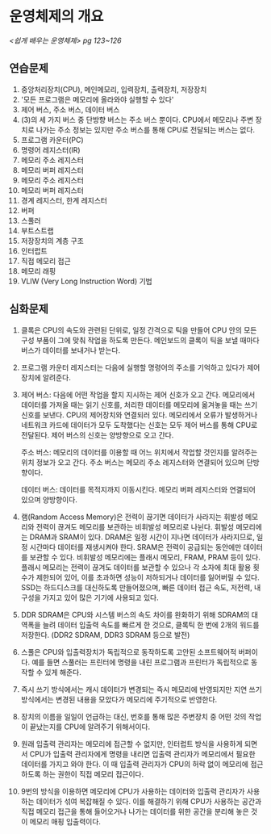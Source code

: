 # 운영체제의 개요

*<쉽게 배우는 운영체제> pg 123~126*



## 연습문제

1. 중앙처리장치(CPU), 메인메모리, 입력장치, 출력장치, 저장장치
2. '모든 프로그램은 메모리에 올라와야 실행할 수 있다'
3. 제어 버스, 주소 버스, 데이터 버스
4. (3)의 세 가지 버스 중 단방향 버스는 주소 버스 뿐이다. CPU에서 메모리나 주변 장치로 나가는 주소 정보는 있지만 주소 버스를 통해 CPU로 전달되는 버스는 없다.
5. 프로그램 카운터(PC)
6. 명령어 레지스터(IR)
7. 메모리 주소 레지스터
8. 메모리 버퍼 레지스터
9. 메모리 주소 레지스터
10. 메모리 버퍼 레지스터
11. 경계 레지스터, 한계 레지스터
12. 버퍼
13. 스풀러
14. 부트스트랩
15. 저장장치의 계층 구조
16. 인터럽트
17. 직접 메모리 접근
18. 메모리 래핑
19. VLIW (Very Long Instruction Word) 기법



## 심화문제

1. 클록은 CPU의 속도와 관련된 단위로, 일정 간격으로 틱을 만들어 CPU 안의 모든 구성 부품이 그에 맞춰 작업을 하도록 만든다. 메인보드의 클록이 틱을 보낼 때마다 버스가 데이터를 보내거나 받는다.

2. 프로그램 카운터 레지스터는 다음에 실행할 명령어의 주소를 기억하고 있다가 제어장치에 알려준다.

3. 제어 버스: 다음에 어떤 작업을 할지 지시하는 제어 신호가 오고 간다. 메모리에서 데이터를 가져올 때는 읽기 신호를, 처리한 데이터를 메모리에 옮겨놓을 때는 쓰기 신호를 보낸다. CPU의 제어장치와 연결되러 있다. 메모리에서 오류가 발생하거나 네트워크 카드에 데이터가 모두 도착했다는 신호는 모두 제어 버스를 통해 CPU로 전달된다. 제어 버스의 신호는 양방향으로 오고 간다.

   주소 버스: 메모리의 데이터를 이용할 때 어느 위치에서 작업할 것인지를 알려주는 위치 정보가 오고 간다. 주소 버스는 메모리 주소 레지스터와 연결되어 있으며 단방향이다.

   데이터 버스: 데이터를 목적지까지 이동시킨다. 메모리 버퍼 레지스터와 연결되어 있으며 양방향이다.

4. 램(Random Access Memory)은 전력이 끊기면 데이터가 사라지는 휘발성 메모리와 전력이 끊겨도 메모리를 보관하는 비휘발성 메모리로 나뉜다. 휘발성 메모리에는 DRAM과 SRAM이 있다. DRAM은 일정 시간이 지나면 데이터가 사라지므로, 일정 시간마다 데이터를 재생시켜야 한다. SRAM은 전력이 공급되는 동안에만 데이터를 보관할 수 있다.
   비휘발성 메모리에는 플래시 메모리, FRAM, PRAM 등이 있다. 플래시 메모리는 전력이 끊겨도 데이터를 보관할 수 있으나 각 소자에 최대 활용 횟수가 제한되어 있어, 이를 초과하면 성능이 저하되거나 데이터를 잃어버릴 수 있다. SSD는 하드디스크를 대신하도록 만들어졌으며, 빠른 데이터 접근 속도, 저전력, 내구성을 가지고 있어 많은 기기에 사용되고 있다.

5. DDR SDRAM은 CPU와 시스템 버스의 속도 차이를 완화하기 위해 SDRAM의 대역폭을 늘려 데이터 입출력 속도를 빠르게 한 것으로, 클록틱 한 번에 2개의 워드를 저장한다. (DDR2 SDRAM, DDR3 SDRAM 등으로 발전)

6. 스풀은 CPU와 입출력장치가 독립적으로 동작하도록 고안된 소프트웨어적 버퍼이다. 예를 들면 스풀러는 프린터에 명령을 내린 프로그램과 프린터가 독립적으로 동작할 수 있게 해준다.

7. 즉시 쓰기 방식에서는 캐시 데이터가 변경되는 즉시 메모리에 반영되지만 지연 쓰기 방식에서는 변경된 내용을 모았다가 메모리에 주기적으로 반영한다.

8. 장치의 이름을 일일이 언급하는 대신, 번호를 통해 많은 주변장치 중 어떤 것의 작업이 끝났는지를 CPU에 알려주기 위해서이다.

9. 원래 입출력 관리자는 메모리에 접근할 수 없지만, 인터럽트 방식을 사용하게 되면서 CPU가 입출력 관리자에게 명령을 내리면 입출력 관리자가 메모리에서 필요한 데이터를 가지고 와야 한다. 이 때 입출력 관리자가 CPU의 허락 없이 메모리에 접근하도록 하는 권한이 직접 메모리 접근이다.

10. 9번의 방식을 이용하면 메모리에 CPU가 사용하는 데이터와 입출력 관리자가 사용하는 데이터가 섞여 복잡해질 수 있다. 이를 해결하기 위해 CPU가 사용하는 공간과 직접 메모리 접근을 통해 들어오거나 나가는 데이터를 위한 공간을 분리해 놓은 것이 메모리 매핑 입출력이다.